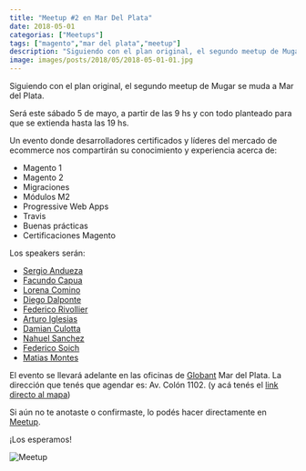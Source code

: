 ```yaml
---
title: "Meetup #2 en Mar Del Plata"
date: 2018-05-01
categorias: ["Meetups"]
tags: ["magento","mar del plata","meetup"]
description: "Siguiendo con el plan original, el segundo meetup de Mugar se muda a Mar del Plata."
image: images/posts/2018/05/2018-05-01-01.jpg
---
```


Siguiendo con el plan original, el segundo meetup de Mugar se muda a Mar del Plata.

Será este sábado 5 de mayo,  a partir de las 9 hs y con todo planteado para que se extienda hasta las 19 hs.

Un evento donde desarrolladores certificados y líderes del mercado de ecommerce nos compartirán su conocimiento y experiencia acerca de:

* Magento 1
* Magento 2
* Migraciones
* Módulos M2
* Progressive Web Apps
* Travis
* Buenas prácticas
* Certificaciones Magento

Los speakers serán:

* [Sergio Andueza](https://www.linkedin.com/in/sandueza/)
* [Facundo Capua](https://u.magento.com/certification/directory/dev/323483/)
* [Lorena Comino](https://www.linkedin.com/in/lorenacomino/)
* [Diego Dalponte](https://www.linkedin.com/in/diego-dalponte-9951b497/)
* [Federico Rivollier](https://www.linkedin.com/in/federicorivollier/)
* [Arturo Iglesias](https://u.magento.com/certification/directory/dev/2270156/)
* [Damian Culotta](https://www.damianculotta.com.ar/)
* [Nahuel Sanchez](https://u.magento.com/certification/directory/dev/1131583/)
* [Federico Soich](https://u.magento.com/certification/directory/dev/1400/)
* [Matias Montes](https://u.magento.com/certification/directory/dev/38937/)

El evento se llevará adelante en las oficinas de [Globant](http://www.globant.com/) Mar del Plata. La dirección que tenés que agendar es: Av. Colón 1102. (y acá tenés el [link directo al mapa](https://www.google.com/maps/place/Globant/@-38.0110496,-57.5379189,17z/data=!4m5!3m4!1s0x9584dc3946b73a45:0x93d4851460e7fc0!8m2!3d-38.0110496!4d-57.5357249))

Si aún no te anotaste o confirmaste, lo podés hacer directamente en [Meetup](https://www.meetup.com/Magento-Meetup-Mar-del-Plata/events/250035857/?rv=ea1&_xtd=gatlbWFpbF9jbGlja9oAJGEwNWFhMTM1LTUyNjMtNGQxZS1iMGY5LTEzOWRhNmM2Mjc3NQ).

¡Los esperamos!

![Meetup](/images/posts/2018/05/2018-05-01-02.jpg#center)
